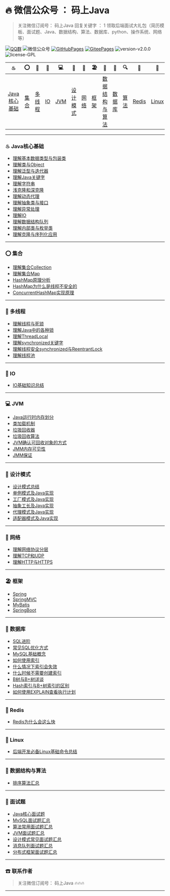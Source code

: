 # 🔥 微信公众号 ： 码上Java



> 关注微信订阅号： 码上Java 回复关键字 ： 1 领取后端面试大礼包（简历模板、面试题、Java、数据结构、算法、数据库、python、操作系统、网络等）

[![QQ群](https://img.shields.io/badge/QQ%E7%BE%A4-660108379-yellowgreen.svg)](https://jq.qq.com/?_wv=1027&k=5HPYvQk)
![微信公众号](https://img.shields.io/badge/微信公众号-码上Java-yellowgreen.svg)
[![GitHubPages](https://img.shields.io/badge/在线阅读-GitHubPages-yellowgreen.svg)](https://msjavacoder.github.io/msJava)
[![GiteePages](https://img.shields.io/badge/在线阅读-GiteePages-yellowgreen.svg)](https://msjavacoder.gitee.io/msjava)
![version-v2.0.0](https://img.shields.io/badge/version-v1.0.0-green.svg)
![license-GPL](https://img.shields.io/badge/license-GPL-blue.svg)

|                ♨                |        ⭕        |               🔐                |      💈      |       💻       |            🚏            | 🔭               | 🏖               |                  📰                  |          📮          |             🔍             |         🗽         | 🚀                 |          🌈          |            ☎            |
| :-----------------------------: | :-------------: | :----------------------------: | :---------: | :-----------: | :---------------------: | --------------- | --------------- | :---------------------------------: | :-----------------: | :-----------------------: | :---------------: | ----------------- | :-----------------: | :---------------------: |
| [Java核心基础](#♨-java核心基础) | [集合](#⭕-集合) | [多线程](#%f0%9f%94%90-多线程) | [IO](#💈-io) | [JVM](#💻-jvm) | [设计模式](#🚏-设计模式) | [网络](#🔭-网络) | [框架](#🏖-框架) | [数据结构与算法](#📰-数据结构与算法) | [数据库](#📰-数据库) | [算法](#📰-数据结构与算法) | [Redis](#🗽-redis) | [Linux](#🚀-linux) | [面试题](#🌈-面试题) | [联系作者](#☎-联系作者) |

---

### ♨  Java核心基础

- [理解基本数据类型与包装类](https://github.com/msJavaCoder/msJava/blob/master/docs/java/理解基本数据类型与包装类.md)
- [理解类与Object](https://github.com/msJavaCoder/msJava/blob/master/docs/java/理解类与Object.md)
- [理解泛型与迭代器](https://github.com/msJavaCoder/msJava/blob/master/docs/java/理解泛型与迭代器.md)
- [理解Java关键字](https://github.com/msJavaCoder/msJava/blob/master/docs/java/Java关键字理解.md)
- [理解字符串](https://github.com/msJavaCoder/msJava/blob/master/docs/java/深入理解字符串.md)
- [浅克隆和深克隆](https://github.com/msJavaCoder/msJava/blob/master/docs/java/浅克隆和深克隆.md)
- [理解动态代理](https://github.com/msJavaCoder/msJava/blob/master/docs/java//理解动态代理.md)
- [理解抽象类与接口](https://github.com/msJavaCoder/msJava/blob/master/docs/java//理解抽象类与接口.md)
- [理解异常处理](https://github.com/msJavaCoder/msJava/blob/master/docs/java//理解异常处理.md)
- [理解IO](https://github.com/msJavaCoder/msJava/blob/master/docs/java//IO.md)
- [理解数据结构队列](https://github.com/msJavaCoder/msJava/blob/master/docs/java//理解数据结构队列.md)
- [理解内部类与枚举类](https://github.com/msJavaCoder/msJava/blob/master/docs/java//各种内部类和枚举类.md)
- [理解克隆与序列化应用](https://github.com/msJavaCoder/msJava/blob/master/docs/java//理解克隆与序列化应用.md)


---

### ⭕  集合

- [理解集合Collection](https://github.com/msJavaCoder/msJava/blob/master/docs/java/理解集合Collection.md)
- [理解集合Map](https://github.com/msJavaCoder/msJava/blob/master/docs/java/理解集合Map.md)
- [HashMap原理分析](https://github.com/msJavaCoder/msJava/blob/master/docs/java/HashMap原理分析.md)
- [HashMap为什么是线程不安全的](https://github.com/msJavaCoder/msJava/blob/master/docs/java/HashMap为什么是线程不安全的.md)
- [ConcurrentHashMap实现原理](https://github.com/msJavaCoder/msJava/blob/master/docs/java/ConcurrentHashMap实现原理.md)

---


### 🔐  多线程
- [理解线程与死锁](https://github.com/msJavaCoder/msJava/blob/master/docs/java/理解线程与死锁.md)
- [理解Java中的各种锁](https://github.com/msJavaCoder/msJava/blob/master/docs/java/理解Java中的各种锁.md)
- [理解ThreadLocal](https://github.com/msJavaCoder/msJava/blob/master/docs/java/理解ThreadLocal.md)
- [理解synchronized关键字](https://github.com/msJavaCoder/msJava/blob/master/docs/java/理解synchronized关键字.md)
- [理解线程安全synchronized与ReentrantLock](https://github.com/msJavaCoder/msJava/blob/master/docs/java/理解线程安全synchronized与ReentrantLock.md)
- [理解线程池](https://github.com/msJavaCoder/msJava/blob/master/docs/java/理解线程池.md)

---


### 💈  IO
- [IO基础知识总结](https://github.com/msJavaCoder/msJava/blob/master/docs/java/IO基础知识总结.md)
---

### 💻  JVM
- [Java运行时内存划分](https://github.com/msJavaCoder/msJava/blob/master/docs/jvm/Java运行时内存划分.md)
- [类加载机制](https://github.com/msJavaCoder/msJava/blob/master/docs/jvm/类加载机制.md)
- [垃圾回收器](https://github.com/msJavaCoder/msJava/blob/master/docs/jvm/垃圾回收器.md)
- [垃圾回收算法](https://github.com/msJavaCoder/msJava/blob/master/docs/jvm/垃圾回收算法.md)
- [JVM确认可回收对象的方式](https://github.com/msJavaCoder/msJava/blob/master/docs/jvm/JVM确认可回收对象的方式.md)
- [JMM内存可见性](https://github.com/msJavaCoder/msJava/blob/master/docs/jvm/JMM内存可见性.md)
- [JMM保证](https://github.com/msJavaCoder/msJava/blob/master/docs/jvm/JMM保证.md)


---


### 🚏  设计模式
- [设计模式总结](https://github.com/msJavaCoder/msJava/blob/master/设计模式/设计模式总结.md)
- [单例模式及Java实现](https://github.com/msJavaCoder/msJava/blob/master/设计模式/设计模式总结.md)
- [工厂模式及Java实现](https://github.com/msJavaCoder/msJava/blob/master/设计模式/设计模式总结.md)
- [抽象工长及Java实现](https://github.com/msJavaCoder/msJava/blob/master/设计模式/设计模式总结.md)
- [代理模式及Java实现](https://github.com/msJavaCoder/msJava/blob/master/设计模式/设计模式总结.md)
- [适配器模式及Java实现](https://github.com/msJavaCoder/msJava/blob/master/设计模式/设计模式总结.md)

---

### 🔭  网络

-  [理解网络协议分层](https://github.com/msJavaCoder/msJava/blob/master/docs/network/理解网络协议分层.md)
-  [理解TCP和UDP](https://github.com/msJavaCoder/msJava/blob/master/docs/network/理解TCP和UDP.md)
-  [理解HTTP与HTTPS](https://github.com/msJavaCoder/msJava/blob/master/docs/network/理解HTTP与HTTPS.md)

---

### 🏖  框架
- [Spring](https://github.com/msJavaCoder/msJava/blob/master/docs/框架/Spring.md)
- [SpringMVC](https://github.com/msJavaCoder/msJava/blob/master/docs/框架/SpringMVC.md)
- [MyBatis](https://github.com/msJavaCoder/msJava/blob/master/docs/框架/MyBatis.md)
- [SpringBoot](https://github.com/msJavaCoder/msJava/blob/master/docs/框架/SpringBoot.md)
---

### 📰  数据库
- [SQL进阶](https://github.com/msJavaCoder/msJava/blob/master/docs/network/SQL进阶.md)
- [常见SQL优化方式](https://github.com/msJavaCoder/msJava/blob/master/docs/network/常见SQL优化方式.md)
- [MySQL基础概念](https://github.com/msJavaCoder/msJava/blob/master/docs/network/MySQL.md)
- [如何使用索引](https://github.com/msJavaCoder/msJava/blob/master/docs/network/如何使用索引.md)
- [什么情况下索引会失效](https://github.com/msJavaCoder/msJava/blob/master/docs/network/什么情况下索引会失效.md)
- [什么时候不需要创建索引](https://github.com/msJavaCoder/msJava/blob/master/docs/network/什么时候不需要创建索引.md)
- [B树与B+树详谈](https://github.com/msJavaCoder/msJava/blob/master/docs/network/B树与B+树详谈.md)
- [Hash索引与B+树索引的区别](https://github.com/msJavaCoder/msJava/blob/master/docs/network/Hash索引与B+树索引的区别.md)
- [如何使用EXPLAIN查看执行计划](https://github.com/msJavaCoder/msJava/blob/master/docs/network/如何使用EXPLAIN查看执行计划.md)
---

### 🗽  Redis

- [Redis为什么会这么快](https://github.com/msJavaCoder/msJava/blob/master/docs/Redis/Redis为什么会这么快.md)

---

### 🚀  Linux
- [后端开发必备Linux基础命令总结](https://github.com/msJavaCoder/msJava/blob/master/Linux/后端开发必备Linux基础命令总结.md)

---

### 📰  数据结构与算法
- [排序算法汇总](https://github.com/msJavaCoder/msJava/blob/master/docs/算法/排序算法汇总.md)

---

### 🌈  面试题
- [Java核心面试题](https://github.com/msJavaCoder/msJava/blob/master/docs/面试题/Java核心面试题汇总.md)
- [MySQL面试题汇总](https://github.com/msJavaCoder/msJava/blob/master/docs/面试题/MySQL面试题汇总.md)
- [算法常用面试题汇总](https://github.com/msJavaCoder/msJava/blob/master/docs/面试题/算法常用面试题汇总.md)
- [JVM面试题汇总](https://github.com/msJavaCoder/msJava/blob/master/docs/面试题/JVM面试题汇总.md)
- [设计模式常见面试题汇总](https://github.com/msJavaCoder/msJava/blob/master/docs/面试题/设计模式常见面试题汇总.md)
- [消息队列面试题汇总](https://github.com/msJavaCoder/msJava/blob/master/docs/面试题/消息队列面试题汇总.md)
- [分布式框架面试题汇总](https://github.com/msJavaCoder/msJava/blob/master/docs/面试题/分布式框架面试题汇总.md)

---


### ☎  联系作者

> 关注微信订阅号： 码上Java  🔥🔥🔥

---

